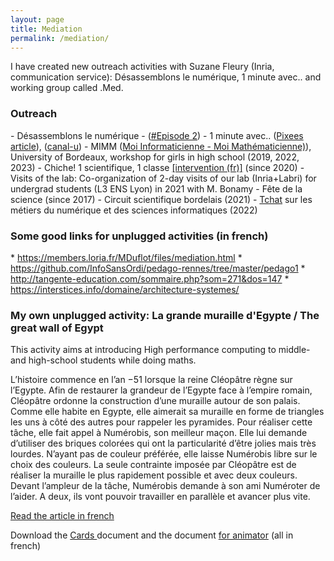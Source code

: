 ```yaml
---
layout: page
title: Mediation
permalink: /mediation/
---
```


I have created new outreach activities with Suzane Fleury (Inria, communication service): Désassemblons le numérique, 1 minute avec.. and working group called .Med.  

 <div class="panel panel-info" markdown="1">
   <div class="panel-heading">
     <h3 class="panel-title">Outreach</h3>
   </div>
   <div class="panel-body">
 <td markdown="1">
 - Désassemblons le numérique -  (<a href="https://www.inria.fr/fr/desassemblons-le-numerique-episode2?pk_campaign=hebdo_bso_fr-hebdo_24/06/2022&pk_source=146535&pk_medium=newsletter&pk_content=https://www.inria.fr/fr/desassemblons-le-numerique-episode2" target="_blank">#Episode 2</a>)
 - 1 minute avec.. (<a href="https://pixees.fr/une-minute-avec-emmanuelle-saillard/" target="_blank">Pixees article</a>), (<a href="https://www.canal-u.tv/chaines/inria/une-minute-avec" target="_blank">canal-u</a>)
 - MIMM (<a href="https://math-interactions.u-bordeaux.fr/Espace-projets/Moi-Informaticienne-Moi-Mathematicienne" target="_blank">Moi Informaticienne - Moi Mathématicienne)</a>), University of Bordeaux, workshop for girls in high school (2019, 2022, 2023)
- Chiche! 1 scientifique, 1 classe <a href="https://www.francebleu.fr/infos/societe/gironde-des-chercheurs-dans-les-lycees-pour-casser-les-cliches-sur-les-metiers-scientifiques-1601646438" target="_blank">[intervention (fr)]</a> (since 2020)
 - Visits of the lab: Co-organization of 2-day visits of our lab (Inria+Labri) for undergrad students (L3 ENS Lyon) in 2021 with M. Bonamy
 - Fête de la science (since 2017)
 - Circuit scientifique bordelais (2021)
 - <a href="https://www.onisep.fr/tchats/Revivez/revivez-le-tchat-sur-les-metiers-du-numerique-et-des-sciences-informatiques" target="_blank"> Tchat</a> sur les métiers du numérique et des sciences informatiques (2022)
 </td>
   </div>
 </div>



### Some good links for unplugged activities (in french) 
 
<td markdown="1">
* <a href="https://members.loria.fr/MDuflot/files/mediation.htm" target="_blank"> https://members.loria.fr/MDuflot/files/mediation.html</a>
* <a href="https://github.com/InfoSansOrdi/pedago-rennes/tree/master/pedago1" target="_blank"> https://github.com/InfoSansOrdi/pedago-rennes/tree/master/pedago1</a>
* <a href="http://tangente-education.com/sommaire.php?som=271&dos=147" target="_blank"> http://tangente-education.com/sommaire.php?som=271&dos=147</a>
* <a href="https://interstices.info/domaine/architecture-systemes" target="_blank">  https://interstices.info/domaine/architecture-systemes/</a>


### My own unplugged activity:  La grande muraille d'Egypte / The great wall of Egypt


This activity aims at introducing High performance computing to middle- and high-school students while doing maths.


L’histoire commence en l’an −51 lorsque la reine Cléopâtre règne sur l’Egypte. Afin de restaurer la grandeur de l’Egypte face à l’empire romain, Cléopâtre ordonne la construction d’une muraille autour de son palais. Comme elle habite en Egypte, elle aimerait sa muraille en forme de triangles les uns à côté des autres pour rappeler les pyramides.
Pour réaliser cette tâche, elle fait appel à Numérobis, son meilleur maçon. Elle lui demande d’utiliser des briques colorées qui ont la particularité d’être jolies mais très lourdes. N’ayant pas de couleur préférée, elle laisse Numérobis libre sur le choix des couleurs. La seule contrainte imposée par Cléopâtre est de réaliser la muraille le plus rapidement possible et avec deux couleurs.
Devant l’ampleur de la tâche, Numérobis demande à son ami Numéroter de l’aider. A deux, ils vont pouvoir travailler en parallèle et avancer plus vite.

<a href="https://pixees.fr/une-histoire-de-macons-et-de-parallelisme/" target="_blank"> Read the article in french </a>

Download the <a href="{{site.baseurl}}/resources/Cartes.pdf" target="_blank">Cards </a> document and the document <a href="{{site.baseurl}}/resources/MurailleDEgypte.pdf" target="_blank">for animator</a> (all in french)  
